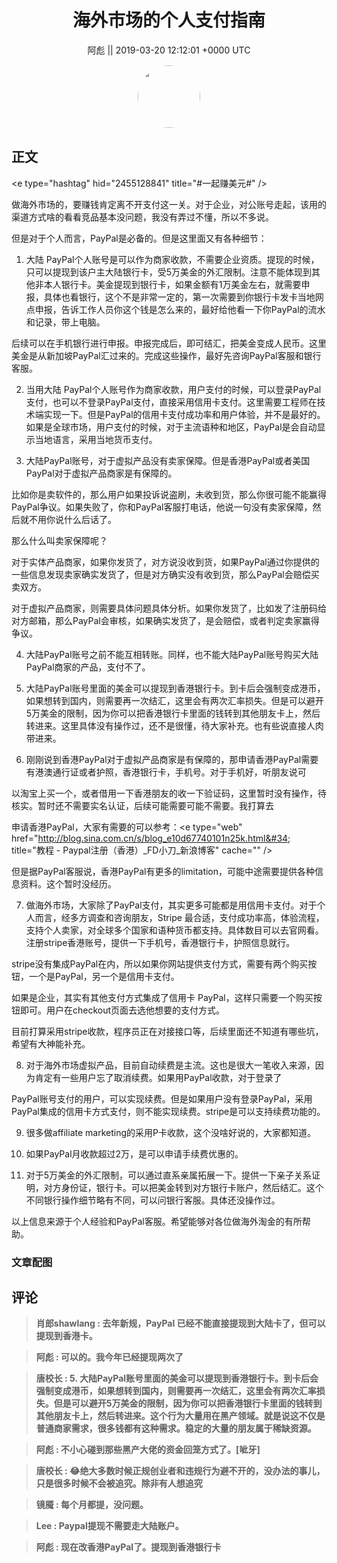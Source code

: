 <h1 align="center">海外市场的个人支付指南</h1>




<p align="center">
    <a>阿彪 || 2019-03-20 12:12:01 &#43;0000 UTC</a>
</p>

<div align="center">
    <img src="https://images.zsxq.com/Fua4BzMEn_S347UckJEd7Es5gK6w?e=1590940799&amp;token=kIxbL07-8jAj8w1n4s9zv64FuZZNEATmlU_Vm6zD:0j7Bgd_W1um-k0tOJYl6nykAOhQ=" width="100" height="100" style="border:1px solid;border-radius:50%; color:#ffffff"/>
</div>




## 正文

<div>
&lt;e type=&#34;hashtag&#34; hid=&#34;2455128841&#34; title=&#34;#一起赚美元#&#34; /&gt; 

做海外市场的，要赚钱肯定离不开支付这一关。对于企业，对公账号走起，该用的渠道方式啥的看看竞品基本没问题，我没有弄过不懂，所以不多说。

但是对于个人而言，PayPal是必备的。但是这里面又有各种细节：

1. 大陆 PayPal个人账号是可以作为商家收款，不需要企业资质。提现的时候，只可以提现到该户主大陆银行卡，受5万美金的外汇限制。注意不能体现到其他非本人银行卡。美金提现到银行卡，如果金额有1万美金左右，就需要申报，具体也看银行，这个不是非常一定的，第一次需要到你银行卡发卡当地网点申报，告诉工作人员你这个钱是怎么来的，最好给他看一下你PayPal的流水和记录，带上电脑。

后续可以在手机银行进行申报。申报完成后，即可结汇，把美金变成人民币。这里美金是从新加坡PayPal汇过来的。完成这些操作，最好先咨询PayPal客服和银行客服。

2. 当用大陆 PayPal个人账号作为商家收款，用户支付的时候，可以登录PayPal支付，也可以不登录PayPal支付，直接采用信用卡支付。这里需要工程师在技术端实现一下。但是PayPal的信用卡支付成功率和用户体验，并不是最好的。如果是全球市场，用户支付的时候，对于主流语种和地区，PayPal是会自动显示当地语言，采用当地货币支付。

3. 大陆PayPal账号，对于虚拟产品没有卖家保障。但是香港PayPal或者美国PayPal对于虚拟产品商家是有保障的。

比如你是卖软件的，那么用户如果投诉说盗刷，未收到货，那么你很可能不能赢得PayPal争议。如果失败了，你和PayPal客服打电话，他说一句没有卖家保障，然后就不用你说什么后话了。

那么什么叫卖家保障呢？

对于实体产品商家，如果你发货了，对方说没收到货，如果PayPal通过你提供的一些信息发现卖家确实发货了，但是对方确实没有收到货，那么PayPal会赔偿买卖双方。

对于虚拟产品商家，则需要具体问题具体分析。如果你发货了，比如发了注册码给对方邮箱，那么PayPal会审核，如果确实发货了，是会赔偿，或者判定卖家赢得争议。

4. 大陆PayPal账号之前不能互相转账。同样，也不能大陆PayPal账号购买大陆PayPal商家的产品，支付不了。

5. 大陆PayPal账号里面的美金可以提现到香港银行卡。到卡后会强制变成港币，如果想转到国内，则需要再一次结汇，这里会有两次汇率损失。但是可以避开5万美金的限制，因为你可以把香港银行卡里面的钱转到其他朋友卡上，然后转进来。这里具体没有操作过，还不是很懂，待大家补充。也有些说直接人肉带进来。

6. 刚刚说到香港PayPal对于虚拟产品商家是有保障的，那申请香港PayPal需要有港澳通行证或者护照，香港银行卡，手机号。对于手机好，听朋友说可

以淘宝上买一个，或者借用一下香港朋友的收一下验证码，这里暂时没有操作，待核实。暂时还不需要实名认证，后续可能需要可能不需要。我打算去

申请香港PayPal，大家有需要的可以参考：&lt;e type=&#34;web&#34; href=&#34;http://blog.sina.com.cn/s/blog_e10d67740101n25k.html&#34; title=&#34;教程 - Paypal注册（香港）_FD小刀_新浪博客&#34; cache=&#34;&#34; /&gt;

但是据PayPal客服说，香港PayPal有更多的limitation，可能中途需要提供各种信息资料。这个暂时没经历。

7. 做海外市场，大家除了PayPal支付，其实更多可能都是用信用卡支付。对于个人而言，经多方调查和咨询朋友，Stripe 最合适，支付成功率高，体验流程，支持个人卖家，对全球多个国家和语种货币都支持。具体数目可以去官网看。注册stripe香港账号，提供一下手机号，香港银行卡，护照信息就行。

stripe没有集成PayPal在内，所以如果你网站提供支付方式，需要有两个购买按钮，一个是PayPal，另一个是信用卡支付。

如果是企业，其实有其他支付方式集成了信用卡 PayPal，这样只需要一个购买按钮即可。用户在checkout页面去选他想要的支付方式。

目前打算采用stripe收款，程序员正在对接接口等，后续里面还不知道有哪些坑，希望有大神能补充。


8. 对于海外市场虚拟产品，目前自动续费是主流。这也是很大一笔收入来源，因为肯定有一些用户忘了取消续费。如果用PayPal收款，对于登录了

PayPal账号支付的用户，可以实现续费。但是如果用户没有登录PayPal，采用PayPal集成的信用卡方式支付，则不能实现续费。stripe是可以支持续费功能的。

9. 很多做affiliate marketing的采用P卡收款，这个没啥好说的，大家都知道。

10. 如果PayPal月收款超过2万，是可以申请手续费优惠的。

11. 对于5万美金的外汇限制，可以通过直系亲属拓展一下。提供一下亲子关系证明，对方身份证，银行卡。可以把美金转到对方银行卡账户，然后结汇。这个不同银行操作细节略有不同，可以问银行客服。具体还没操作过。

以上信息来源于个人经验和PayPal客服。希望能够对各位做海外淘金的有所帮助。
</div>

### 文章配图

<div class="image" align="center">

</div>


## 评论

<div align="left">
<div>

<blockquote >
<span> <strong>肖郎shawlang : 去年新规，PayPal 已经不能直接提现到大陆卡了，但可以提现到香港卡。 </strong></span>
</blockquote>

<blockquote >
<span> <strong>阿彪 : 可以的。我今年已经提现两次了 </strong></span>
</blockquote>

<blockquote >
<span> <strong>唐校长 : 5. 大陆PayPal账号里面的美金可以提现到香港银行卡。到卡后会强制变成港币，如果想转到国内，则需要再一次结汇，这里会有两次汇率损失。但是可以避开5万美金的限制，因为你可以把香港银行卡里面的钱转到其他朋友卡上，然后转进来。这个行为大量用在黑产领域。就是说这不仅是普通商家需求，很多钱都有这种需求。稳定的大量的朋友属于稀缺资源。 </strong></span>
</blockquote>

<blockquote >
<span> <strong>阿彪 : 不小心碰到那些黑产大佬的资金回笼方式了。[呲牙] </strong></span>
</blockquote>

<blockquote >
<span> <strong>唐校长 : 😂绝大多数时候正规创业者和违规行为避不开的，没办法的事儿，只是很多时候不会被追究。除非有人想追究 </strong></span>
</blockquote>

<blockquote >
<span> <strong>镜魇 : 每个月都提，没问题。 </strong></span>
</blockquote>

<blockquote >
<span> <strong>Lee : Paypal提现不需要走大陆账户。 </strong></span>
</blockquote>

<blockquote >
<span> <strong>阿彪 : 现在改香港PayPal了。提现到香港银行卡 </strong></span>
</blockquote>

</div>
</div>